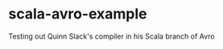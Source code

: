 scala-avro-example
==================

Testing out Quinn Slack's compiler in his Scala branch of Avro